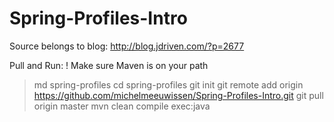 # Spring-Profiles-Intro

Source belongs to blog:
http://blog.jdriven.com/?p=2677


Pull and Run:
! Make sure Maven is on your path
> md spring-profiles
> cd spring-profiles
> git init
> git remote add origin https://github.com/michelmeeuwissen/Spring-Profiles-Intro.git
> git pull origin master
> mvn clean compile exec:java
